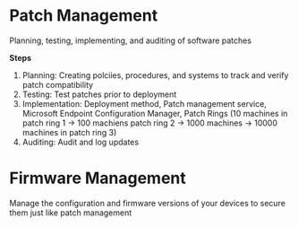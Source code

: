 # Patch Management

Planning, testing, implementing, and auditing of software patches

**Steps**

1. Planning: Creating polciies, procedures, and systems to track and verify patch compatibility
2. Testing: Test patches prior to deployment
3. Implementation: Deployment method, Patch management service, Microsoft Endpoint Configuration Manager, Patch Rings (10 machines in patch ring 1 -> 100 machiens patch ring 2 -> 1000 machines -> 10000 machines in patch ring 3)
4. Auditing: Audit and log updates

# Firmware Management

Manage the configuration and firmware versions of your devices to secure them just like patch management


